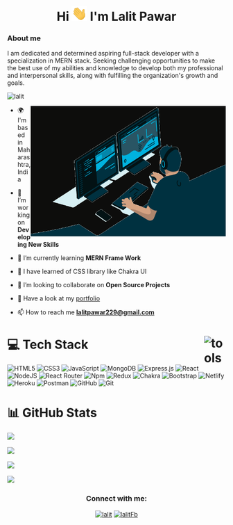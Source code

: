 <h1 align="center">
  Hi
  <img src="https://raw.githubusercontent.com/ABSphreak/ABSphreak/master/gifs/Hi.gif" width="35"/>
  I'm Lalit Pawar
</h1>

<h4 align="left">
 <h3>About me</h3>

 I am dedicated and determined aspiring full-stack developer with a specialization in MERN stack. Seeking challenging opportunities to make the best use of my abilities and knowledge to develop both my professional and interpersonal skills, along with fulfilling the organization's growth and goals.
</h4>
<p align="left"> <img src="https://komarev.com/ghpvc/?username=lalitUnstopable&label=Profile%20Views&color=0e75b6&style=flat" alt="lalit" /> </p>
<img align="right" width="450px" height="300px" src="https://raw.githubusercontent.com/Potential17/Potential17/master/user%20(2).gif" />

- 🌍 I'm based in Maharashtra, India

- 🔭 I’m  working on **Developing New Skills**

- 🌱 I’m currently learning **MERN Frame Work**

- 🚀 I have learned of CSS library like Chakra UI

- 👬 I’m looking to collaborate on **Open Source Projects**

- 💬 Have a look at my [portfolio](https://lalitunstopable.github.io/)

- 📫 How to reach me **lalitpawar229@gmail.com**

# 💻 Tech Stack <img align="right" width="50" alt="tools" src="https://camo.githubusercontent.com/beb64ff21c883e318e4f5db5231c2ba4175705bea1c9249e82a41ab375db4f75/68747470733a2f2f6d65646961322e67697068792e636f6d2f6d656469612f51737347456d706b79454f684243623765312f67697068792e6769663f6369643d656366303565343761306e336769316266716e74716d6f62386739616964316f796a327772336473336d67373030626c267269643d67697068792e676966" />
![HTML5](https://img.shields.io/badge/html5-%23E34F26.svg?style=for-the-badge&logo=html5&logoColor=white)
![CSS3](https://img.shields.io/badge/css3-%231572B6.svg?style=for-the-badge&logo=css3&logoColor=white)
![JavaScript](https://img.shields.io/badge/javascript-%23323330.svg?style=for-the-badge&logo=javascript&logoColor=%23F7DF1E)
![MongoDB](https://img.shields.io/badge/MongoDB-%234ea94b.svg?style=for-the-badge&logo=mongodb&logoColor=white)
![Express.js](https://img.shields.io/badge/express.js-%23404d59.svg?style=for-the-badge&logo=express&logoColor=%2361DAFB)
![React](https://img.shields.io/badge/react-%2320232a.svg?style=for-the-badge&logo=react&logoColor=%2361DAFB)
![NodeJS](https://img.shields.io/badge/node.js-6DA55F?style=for-the-badge&logo=node.js&logoColor=white)
![React
Router](https://img.shields.io/badge/React_Router-CA4245?style=for-the-badge&logo=react-router&logoColor=white)
![Npm](https://img.shields.io/badge/npm-%23E34F26.svg?style=for-the-badge&logo=npm&logoColor=white)
![Redux](https://img.shields.io/badge/redux-%23593d88.svg?style=for-the-badge&logo=redux&logoColor=white)
![Chakra](https://img.shields.io/badge/chakra-%234ED1C5.svg?style=for-the-badge&logo=chakraui&logoColor=white)
![Bootstrap](https://img.shields.io/badge/bootstrap-%23563D7C.svg?style=for-the-badge&logo=bootstrap&logoColor=white)
![Netlify](https://img.shields.io/badge/netlify-%23000000.svg?style=for-the-badge&logo=netlify&logoColor=#00C7B7)
![Heroku](https://img.shields.io/badge/heroku-%23430098.svg?style=for-the-badge&logo=heroku&logoColor=white)
![Postman](https://img.shields.io/badge/Postman-FF6C37?style=for-the-badge&logo=postman&logoColor=white)
![GitHub](https://img.shields.io/badge/github-%23000000.svg?style=for-the-badge&logo=github&logoColor=#00C7B7)
![Git](https://img.shields.io/badge/git-%23E34F26.svg?style=for-the-badge&logo=git&logoColor=white)

# 📊 GitHub Stats

![](https://github-readme-streak-stats.herokuapp.com/?user=lalitUnstopable&theme=react&hide_border=false&layout=compact) <br />

![](https://github-readme-stats.vercel.app/api?username=lalitUnstopable&theme=react&hide_border=false&show_icons=true&locale=en)<br />

![](https://github-readme-stats.vercel.app/api/top-langs/?username=lalitUnstopable&theme=react&hide_border=false&include_all_commits=true&layout=compact)

![](https://activity-graph.herokuapp.com/graph?username=lalitUnstopable&theme=react-dark&hide_border=true)


<h3 align="center">Connect with me:</h3>
<p align="center">
<a href="https://www.linkedin.com/in/lalit-pawar-8919a9254/" target="blank"><img align="center" src="https://raw.githubusercontent.com/rahuldkjain/github-profile-readme-generator/master/src/images/icons/Social/linked-in-alt.svg" alt="lalit" height="30" width="40" /></a>
<a href="https://www.facebook.com/profile.php?id=100004719706278" target="blank"><img align="center" src="https://raw.githubusercontent.com/rahuldkjain/github-profile-readme-generator/master/src/images/icons/Social/facebook.svg" alt="lalitFb" height="30" width="40" /></a>
</p>
